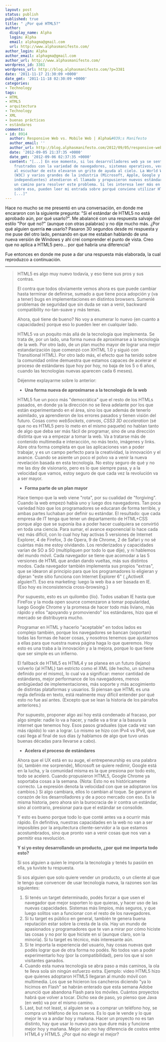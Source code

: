 ```yaml
---
layout: post
status: publish
published: true
title: " ¿Por qué HTML5?"
author:
  display_name: Alpha
  login: Alpha
  email: alphagma@gmail.com
  url: http://www.alphasmanifesto.com/
author_login: Alpha
author_email: alphagma@gmail.com
author_url: http://www.alphasmanifesto.com/
wordpress_id: 3381
wordpress_url: http://blog.alphasmanifesto.com/?p=3381
date: '2011-11-17 21:30:09 +0000'
date_gmt: '2011-11-18 02:30:09 +0000'
categories:
- Technology
tags:
- HTML
- HTML5
- arquitectura
- Technology
- XML
- buenas prácticas
- estándares
comments:
- id: 8914
  author: Responsive Web vs. Mobile Web | Alpha&#039;s Manifesto
  author_email: ''
  author_url: http://blog.alphasmanifesto.com/2012/09/05/responsive-web-vs-mobile-web/
  date: '2012-09-05 21:37:35 +0000'
  date_gmt: '2012-09-06 02:37:35 +0000'
  content: "[...] En ese momento, si los desarrolladores web ya se sentían
    frustrados con la variedad de navegadores, sistemas operativos, versiones y estándares,
    al escuchar de esto elevaron un grito de ayuda al cielo. La World Wide Web Consortium
    (W3C) y varios grandes de la industria (Microsoft, Apple, Google y muchos grupos
    independientes) atendieron el llamado y propusieron nuevos estándares y
    un camino para resolver este problema. Si les interesa leer más en detalle
    sobre eso, pueden leer mi entrada sobre porqué conviene utilizar HTML5.
    [...]"
---
```


Hace no mucho se me presentó en una conversación, en donde me encararon con la siguiente pregunta: "Si el estándar de HTML5 no está aprobado aún, por qué usarlo?". Me abalancé con una respuesta salvaje del estilo "Por qué no?" (aunque con otras palabras) y no dije mucho más.  ¿Por qué alguien querría **no** usarlo? Pasaron 30 segundos desde mi respuesta y me puse del otro lado, pensando en que me estaban hablando de una nueva versión de Windows y ahí creí comprender el punto de vista. Creo que no aplica a HTML5 pero... por qué habría una diferencia?

Fue entonces en donde me puse a dar una respuesta más elaborada, la cual reproduzco a continuación.

---

> HTML5 es algo muy nuevo todavía, y eso tiene sus pros y sus contras.
> 
> El contra que todos obviamente vemos ahora es que puede cambiar hasta terminar de definirse, sumado a que tiene poca adopción y (va a tener) bugs en implementaciones en distintos browsers. Sumenlé problemas de seguridad que sin duda se van a venir, backward compatibility no-tan-suave y más temas.
> 
> Ahora, qué tiene de bueno? No voy a enumerar lo nuevo {en cuanto a capacidades} porque eso lo pueden leer en cualquier lado.
> 
> HTML5 va un poquito más allá de la tecnología que implementa. Se trata de, por un lado, una forma nueva de aproximarse a la tecnología de la web. Por otro lado, de un plan mucho mayor de lograr una mejor estandarización (que comenzó con XHTML 1.0 y siguió con Transitional HTML). Por otro lado más, el efecto que ha tenido sobre la comunidad online demuestra que estamos capaces de acelerar el proceso de estándares (que hoy por hoy, no baja de los 5 o 6 años, cuando las tecnologías nuevas aparecen cada 6 meses).
> 
> Déjenme explayarme sobre lo anterior:
> 
> - **Una forma nueva de aproximarse a la tecnología de la web**
> 
> HTML5 fue un poco más "democrática" que el resto de los HTMLs pasados, en donde ya la dirección no se lleva adelante por los que están experimentando en el área, sino los que además de tenerlo asimilado, ya aprendieron de los errores pasados y tienen visión del futuro. Cosas como _webSockets_, _canvas_, _CSS3 3D acceleration_ (sé que no es HTML5 pero lo meto en el mismo paquete) no hablan tanto de algo que deba ser más fácil de programar, sino de una dirección distinta que va a empezar a tomar la web. Va a tratarse más de contenido multimedia e interacción, no más texto, imágenes y links. Abre otra forma completa en que las aplicaciones van a poder trabajar, y es un campo perfecto para la creatividad, la innovación y el avance. Cuando se asiente un poco el polvo va a venir la nueva revelación basada en esta tecnología. No estoy seguro de qué y no me las doy de visionario, pero es lo que siempre pasa, y a la velocidad que vamos, estoy seguro de que cada vez la revolución va a ser mayor.
> 
> - **Forma parte de un plan mayor**
> 
> Hace tiempo que la web viene "rota", por su cualidad de "forgiving". Cuando la web empezó había uno y luego dos navegadores. Tan poca variedad hizo que los programadores se educaran de forma terrible, y ambas partes luchaban por definir su estándar. El resultado: que cada empresa de IT tenga que tener un departamento de HTML+CSS porque algo que se suponía iba a poder hacer cualquiera se convirtió en toda una ciencia. Para sumar, el avance exponencial lo hace cada vez más difícil, con lo cual hoy hay activas 5 versiones de Internet Explorer, 4 de Firefox, 3 de Opera, 9 de Chrome, 2 de Safari y no sé cuántas más me estoy olvidando. Los renderizados y capacidades varían de SO a SO (multipliquen por todo lo que dije), y ni hablemos del mundo móvil. Cada navegador se tiene que acomodar a las 5 versiones de HTML que andan dando vueltas, más sus distintos modos. Cada navegador también implementa sus propios "extras", que se idearon al principio para que los programadores lo eligieran y dijeran "este sitio funciona con Internet Explorer 6" ( ¿ActiveX alguien?). Eso era marketing: luego la web iba a ser basada en IE. {Eso hoy es inconsistencia cross-browsing.}
> 
> Por supuesto, esto es un quilombo {lío}. Todos usaban IE hasta que FireFox y la moda open source comenzaron a tomar popularidad, luego Google Chrome y la promesa de hacer todo más liviano, más rápido y ellos "apoyando y promoviendo" los estándares, hizo que el mercado se distribuyera mucho.
> 
> Programar en HTML y hacerlo "aceptable" en todos lados es complejo también, porque los navegadores se bancan {soportan} todas las formas de hacer cosas, y nosotros tenemos que ajustarnos a ellas para que nuestra nueva página haga lo que queremos. Hoy esto es una traba a la innovación y a la mejora, porque lo que tiene que ser simple es un infierno.
> 
> El fallback de HTML5 es HTML4 y se planea en un futuro (lejano) volverlo {al HTML} tan estricto como el XML (de hecho, un schema definido por el mismo), lo cual va a significar: menor cantidad de estándares, mejor performance de los navegadores, menos ambig&uuml;edad de implementaciones, más soporte y más acogimiento de distintas plataformas y usuarios. Si piensan que HTML es una regla definida en texto, está realmente muy difícil entender por qué esto no fue así antes. (Excepto que se lean la historia de los párrafos anteriores.)
> 
> Por supuesto, proponer algo así hoy está condenado al fracaso, por algo simple: nadie lo va a hacer, y nadie va a tirar a la basura la internet que tenemos hoy. Esos pasos graduales (que cada vez van más rápido) lo van a lograr. Lo mismo se hizo con IPv4 vs IPv6, que casi llega al final de sus días (y hablamos de algo que tuvo unas buenas décadas para llevarse a cabo).
> 
> - **Acelera el proceso de estándares**
> 
> Ahora que el UX está en su auge, el entrepeneurship es una palabra (sí, también me sorprende), Microsoft se quiere redimir, Google está en la lucha, y la comunidad misma es la que presiona por todo esto, todo se aceleró. Cuando propusieron HTML5, Google Chrome ya soportaba cosas a la semana. {Nota: Esto no es históricamente correcto. La expresión denota la velocidad con que se adoptaron los cambios.} Si algo cambiara, ellos lo cambian al toque. Se ganaron el corazón de los desarrolladores y de a poco mercado con eso. Es la misma historia, pero ahora sin la burocracia de ir contra un estándar, sino al contrario, presionar para que el estándar se consolide.
> 
> Y esto es bueno porque todo lo que conté antes va a ocurrir más rápido. En definitiva, nuestras capacidades en la web no van a ser imposibles por la arquitectura cliente-servidor a la que estamos acostumbrados, sino que pronto van a venir cosas que nos van a permitir esa revolución.
> 
> **Y si yo estoy desarrollando un producto, ¿por qué me importa todo esto?**
> 
> Si sos alguien a quien le importa la tecnología y tenés tu pasión en ella, ya tuviste tu respuesta.
> 
> Si sos alguien que solo quiere vender un producto, o un cliente al que le tengo que convencer de usar tecnología nueva, la razones son las siguientes:
> 
> 1. Si tenés un target determinado, podés forzar a que usen el navegador que mejor soporten lo que quieras, y hacer uso de las nuevas capacidades. Sistemas más limpios, más seguros, y que luego solitos van a funcionar con el resto de los navegadores.
> 1. Si tu target es público en general, también te genera buena reputación estar sobre la cresta de la ola. Hay un mundo de apasionados y programadores que te van a mirar por cómo hiciste las cosas y no por lo que hiciste en sí (aunque claro, son la minoría). Si tu target es técnico, más interesante aún.
> 1. Si te importa la experiencia del usuario, hay cosas nuevas que podés lograr que de otra forma no podés. No todos van a poder experimentarlo hoy (por la compatibilidad), pero los que sí son visitantes ganados.
> 1. Cuando esta nueva tecnología se abra paso a más caminos, la ola te lleva sola sin ningún esfuerzo extra. Ejemplo: video HTML5 hizo que quienes adoptaron HTML5 llegaran al mundo móvil con multimedia. Los que se hicieron los cancheros diciendo "ya lo hicimos en Flash" se habrán enterado que esta semana Adobe anunció que abandona Flash para los móviles. Cuántos proyectos habrá que volver a tocar. Dicho sea de paso, yo pienso que Java (en web) va por el mismo camino.
> 1. Last, but not least, si alguien se va a comprar un teléfono hoy, se compra un teléfono de los nuevos. Es lo que le vende y lo que mejor le va a andar hoy y mañana. Hacer un proyecto no es tan distinto, hay que usar lo nuevo para que dure más y funcione mejor hoy y mañana. Mejor aún: no hay diferencia de costos entre HTML4 y HTML5.  ¿Por qué no elegir el mejor?
